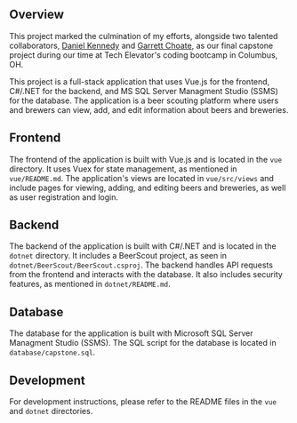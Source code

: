 ## Overview

This project marked the culmination of my efforts, alongside two talented collaborators, [Daniel Kennedy](https://www.linkedin.com/in/daniel-kennedy-/) and [Garrett Choate](https://www.linkedin.com/in/garrettchoate/), as our final capstone project during our time at Tech Elevator's coding bootcamp in Columbus, OH.

This project is a full-stack application that uses Vue.js for the frontend, C#/.NET for the backend, and MS SQL Server Managment Studio (SSMS) for the database. The application is a beer scouting platform where users and brewers can view, add, and edit information about beers and breweries.

## Frontend

The frontend of the application is built with Vue.js and is located in the `vue` directory. It uses Vuex for state management, as mentioned in `vue/README.md`. The application's views are located in `vue/src/views` and include pages for viewing, adding, and editing beers and breweries, as well as user registration and login.

## Backend

The backend of the application is built with C#/.NET and is located in the `dotnet` directory. It includes a BeerScout project, as seen in `dotnet/BeerScout/BeerScout.csproj`. The backend handles API requests from the frontend and interacts with the database. It also includes security features, as mentioned in `dotnet/README.md`.

## Database

The database for the application is built with Microsoft SQL Server Managment Studio (SSMS). The SQL script for the database is located in `database/capstone.sql`.

## Development

For development instructions, please refer to the README files in the `vue` and `dotnet` directories.
